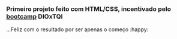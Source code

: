 ### Primeiro projeto feito com HTML/CSS, incentivado pelo <u>bootcamp</u> DIOxTQI

...Feliz com o resultado por ser apenas o começo :happy: